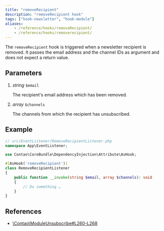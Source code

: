 ```yaml
---
title: "removeRecipient"
description: "removeRecipient hook"
tags: ["hook-newsletter", "hook-module"]
aliases:
    - /reference/hooks/removeRecipient/
    - /reference/hooks/removerecipient/
---
```



The `removeRecipient` hook is triggered when a newsletter recipient is removed.
It passes the email address and the channel IDs as argument and does not expect
a return value.


## Parameters

1. *string* `$email`

    The recipient's email address which has been removed.

2. *array* `$channels`

    The channels from which the recipient has unsubscribed.


## Example

```php
// src/EventListener/RemoveRecipientListener.php
namespace App\EventListener;

use Contao\CoreBundle\DependencyInjection\Attribute\AsHook;

#[AsHook('removeRecipient')]
class RemoveRecipientListener
{
    public function __invoke(string $email, array $channels): void
    {
        // Do something …
    }
}
```


## References

* [\Contao\ModuleUnsubscribe#L260-L268](https://github.com/contao/contao/blob/4.9.3/newsletter-bundle/src/Resources/contao/modules/ModuleUnsubscribe.php#L262-L270)
